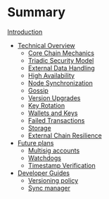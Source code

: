 # Summary

[Introduction](intro.md)

- [Technical Overview](technical/overview.md)
  - [Core Chain Mechanics](technical/core-mechanics.md)
  - [Triadic Security Model](technical/triadic-security.md)
  - [External Data Handling](technical/external-data.md)
  - [High Availability](technical/high-availability.md)
  - [Node Synchronization](technical/node-sync.md)
  - [Gossip](technical/gossip.md)
  - [Version Upgrades](technical/version-upgrades.md)
  - [Key Rotation](technical/key-rotation.md)
  - [Wallets and Keys](technical/wallets-keys.md)
  - [Failed Transactions](technical/failed-transactions.md)
  - [Storage](technical/storage.md)
  - [External Chain Resilience](technical/external-chain-resilience.md)
- [Future plans]()
  - [Multisig accounts](technical/multisig-accounts.md)
  - [Watchdogs](technical/watchdogs.md)
  - [Timestamp Verification](technical/timestamp-verification.md)
- [Developer Guides]()
  - [Versioning policy](devs/versioning-policy.md)
  - [Sync manager](devs/sync-manager.md)
